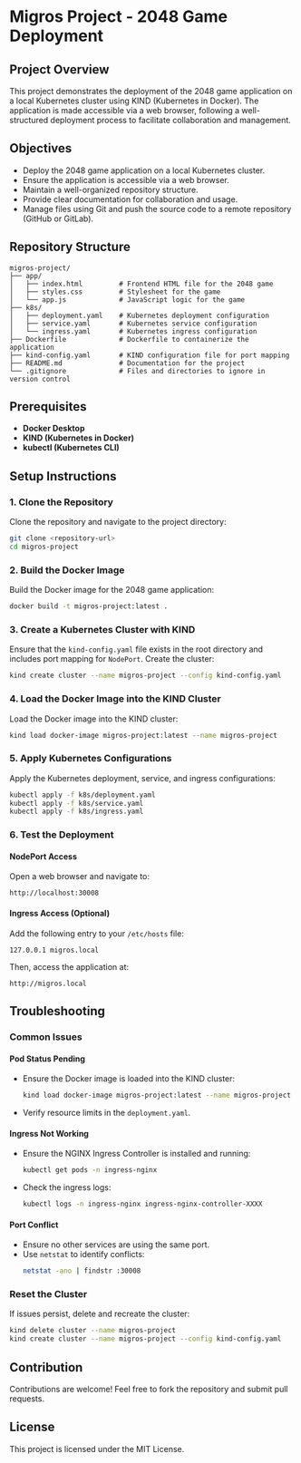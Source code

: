 # Migros Project - 2048 Game Deployment

## Project Overview
This project demonstrates the deployment of the 2048 game application on a local Kubernetes cluster using KIND (Kubernetes in Docker). The application is made accessible via a web browser, following a well-structured deployment process to facilitate collaboration and management.

## Objectives
- Deploy the 2048 game application on a local Kubernetes cluster.
- Ensure the application is accessible via a web browser.
- Maintain a well-organized repository structure.
- Provide clear documentation for collaboration and usage.
- Manage files using Git and push the source code to a remote repository (GitHub or GitLab).

## Repository Structure
```
migros-project/
├── app/
│   ├── index.html         # Frontend HTML file for the 2048 game
│   ├── styles.css         # Stylesheet for the game
│   └── app.js             # JavaScript logic for the game
├── k8s/
│   ├── deployment.yaml    # Kubernetes deployment configuration
│   ├── service.yaml       # Kubernetes service configuration
│   └── ingress.yaml       # Kubernetes ingress configuration
├── Dockerfile             # Dockerfile to containerize the application
├── kind-config.yaml       # KIND configuration file for port mapping
├── README.md              # Documentation for the project
└── .gitignore             # Files and directories to ignore in version control
```

## Prerequisites
- **Docker Desktop**
- **KIND (Kubernetes in Docker)**
- **kubectl (Kubernetes CLI)**

## Setup Instructions

### 1. Clone the Repository
Clone the repository and navigate to the project directory:
```bash
git clone <repository-url>
cd migros-project
```

### 2. Build the Docker Image
Build the Docker image for the 2048 game application:
```bash
docker build -t migros-project:latest .
```

### 3. Create a Kubernetes Cluster with KIND
Ensure that the `kind-config.yaml` file exists in the root directory and includes port mapping for `NodePort`. Create the cluster:
```bash
kind create cluster --name migros-project --config kind-config.yaml
```

### 4. Load the Docker Image into the KIND Cluster
Load the Docker image into the KIND cluster:
```bash
kind load docker-image migros-project:latest --name migros-project
```

### 5. Apply Kubernetes Configurations
Apply the Kubernetes deployment, service, and ingress configurations:
```bash
kubectl apply -f k8s/deployment.yaml
kubectl apply -f k8s/service.yaml
kubectl apply -f k8s/ingress.yaml
```

### 6. Test the Deployment

#### NodePort Access
Open a web browser and navigate to:
```plaintext
http://localhost:30008
```

#### Ingress Access (Optional)
Add the following entry to your `/etc/hosts` file:
```plaintext
127.0.0.1 migros.local
```
Then, access the application at:
```plaintext
http://migros.local
```

## Troubleshooting

### Common Issues

#### Pod Status Pending
- Ensure the Docker image is loaded into the KIND cluster:
  ```bash
  kind load docker-image migros-project:latest --name migros-project
  ```
- Verify resource limits in the `deployment.yaml`.

#### Ingress Not Working
- Ensure the NGINX Ingress Controller is installed and running:
  ```bash
  kubectl get pods -n ingress-nginx
  ```
- Check the ingress logs:
  ```bash
  kubectl logs -n ingress-nginx ingress-nginx-controller-XXXX
  ```

#### Port Conflict
- Ensure no other services are using the same port.
- Use `netstat` to identify conflicts:
  ```bash
  netstat -ano | findstr :30008
  ```

### Reset the Cluster
If issues persist, delete and recreate the cluster:
```bash
kind delete cluster --name migros-project
kind create cluster --name migros-project --config kind-config.yaml
```

## Contribution
Contributions are welcome! Feel free to fork the repository and submit pull requests.

## License
This project is licensed under the MIT License.

